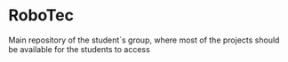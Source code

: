 # RoboTec
Main repository of the student´s group, where most of the projects should be available for the students to access
